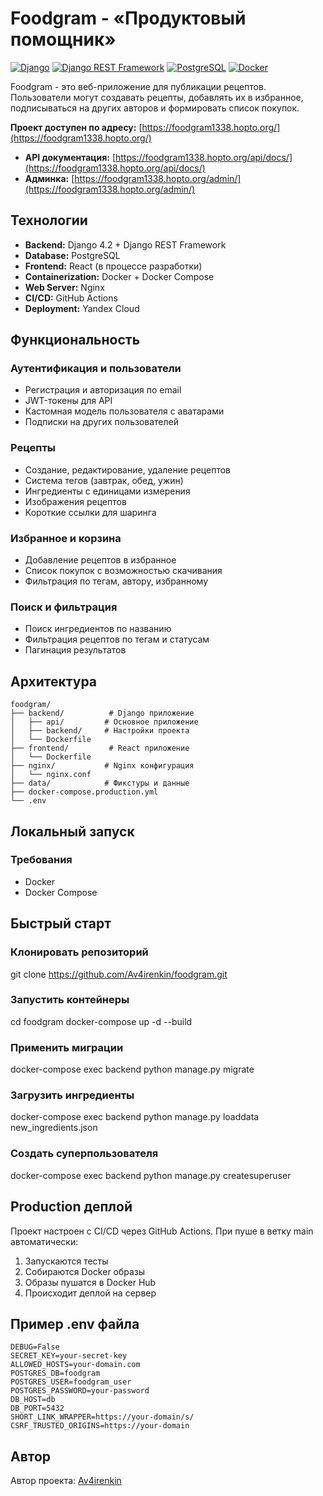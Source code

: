 # Foodgram - «Продуктовый помощник»

[![Django](https://img.shields.io/badge/Django-4.2-green.svg)](https://www.djangoproject.com/)
[![Django REST Framework](https://img.shields.io/badge/DRF-3.15-red.svg)](https://www.django-rest-framework.org/)
[![PostgreSQL](https://img.shields.io/badge/PostgreSQL-13-blue.svg)](https://www.postgresql.org/)
[![Docker](https://img.shields.io/badge/Docker-🐳-blue.svg)](https://www.docker.com/)

Foodgram - это веб-приложение для публикации рецептов. Пользователи могут создавать рецепты, добавлять их в избранное, подписываться на других авторов и формировать список покупок.

**Проект доступен по адресу:** [https://foodgram1338.hopto.org/](https://foodgram1338.hopto.org/)

- **API документация:** [https://foodgram1338.hopto.org/api/docs/](https://foodgram1338.hopto.org/api/docs/)
- **Админка:** [https://foodgram1338.hopto.org/admin/](https://foodgram1338.hopto.org/admin/)

## Технологии

- **Backend:** Django 4.2 + Django REST Framework
- **Database:** PostgreSQL
- **Frontend:** React (в процессе разработки)
- **Containerization:** Docker + Docker Compose
- **Web Server:** Nginx
- **CI/CD:** GitHub Actions
- **Deployment:** Yandex Cloud

## Функциональность

### Аутентификация и пользователи
- Регистрация и авторизация по email
- JWT-токены для API
- Кастомная модель пользователя с аватарами
- Подписки на других пользователей

### Рецепты
- Создание, редактирование, удаление рецептов
- Система тегов (завтрак, обед, ужин)
- Ингредиенты с единицами измерения
- Изображения рецептов
- Короткие ссылки для шаринга

### Избранное и корзина
- Добавление рецептов в избранное
- Список покупок с возможностью скачивания
- Фильтрация по тегам, автору, избранному

### Поиск и фильтрация
- Поиск ингредиентов по названию
- Фильтрация рецептов по тегам и статусам
- Пагинация результатов

## Архитектура
```
foodgram/
├── backend/          # Django приложение
│   ├── api/         # Основное приложение
│   ├── backend/     # Настройки проекта
│   └── Dockerfile
├── frontend/         # React приложение
│   └── Dockerfile
├── nginx/           # Nginx конфигурация
│   └── nginx.conf
├── data/            # Фикстуры и данные
├── docker-compose.production.yml
└── .env
```

## Локальный запуск

### Требования
- Docker
- Docker Compose

## Быстрый старт

### Клонировать репозиторий
git clone https://github.com/Av4irenkin/foodgram.git

### Запустить контейнеры
cd foodgram
docker-compose up -d --build

### Применить миграции
docker-compose exec backend python manage.py migrate

### Загрузить ингредиенты
docker-compose exec backend python manage.py loaddata new_ingredients.json

### Создать суперпользователя
docker-compose exec backend python manage.py createsuperuser

## Production деплой
Проект настроен с CI/CD через GitHub Actions. При пуше в ветку main автоматически:
1. Запускаются тесты
2. Собираются Docker образы
3. Образы пушатся в Docker Hub
4. Происходит деплой на сервер

## Пример .env файла
```
DEBUG=False
SECRET_KEY=your-secret-key
ALLOWED_HOSTS=your-domain.com
POSTGRES_DB=foodgram
POSTGRES_USER=foodgram_user
POSTGRES_PASSWORD=your-password
DB_HOST=db
DB_PORT=5432
SHORT_LINK_WRAPPER=https://your-domain/s/
CSRF_TRUSTED_ORIGINS=https://your-domain
```

## Автор
Автор проекта: [Av4irenkin](https://github.com/Av4irenkin)
